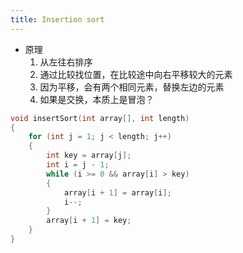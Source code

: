```yaml
---
title: Insertion sort
---
```

- 原理
  1. 从左往右排序
  2. 通过比较找位置，在比较途中向右平移较大的元素
  3. 因为平移，会有两个相同元素，替换左边的元素
  4. 如果是交换，本质上是冒泡？
```cpp
void insertSort(int array[], int length)
{
    for (int j = 1; j < length; j++)
    {
        int key = array[j];
        int i = j - 1;
        while (i >= 0 && array[i] > key)
        {
            array[i + 1] = array[i];
            i--;
        }
        array[i + 1] = key;
    }
}
```

